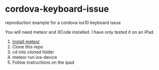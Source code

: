 # cordova-keyboard-issue
reproduction example for a cordova ios10 keyboard issue

You will need meteor and XCode installed. I have only tested it on an iPad.

1. [Install meteor](https://www.meteor.com/install)
2. Clone this repo
3. cd into cloned folder
4. meteor run ios-device
5. Follow instructions on the ipad
